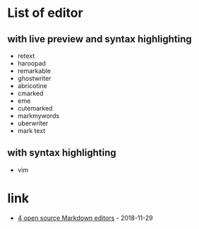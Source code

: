 # List of editor

## with live preview and syntax highlighting

* retext
* haroopad
* remarkable
* ghostwriter
* abricotine
* cmarked
* eme
* cutemarked
* markmywords
* uberwriter
* mark text

## with syntax highlighting

* vim

# link

* [4 open source Markdown editors](https://opensource.com/article/18/11/markdown-editors) - 2018-11-29

